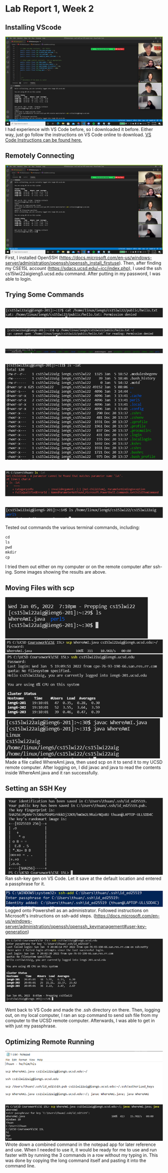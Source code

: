 # Lab Report 1, Week 2

## Installing VScode
![Image](vs_code.png)
I had experience with VS Code before, so I downloaded it before. Either way, just go follow the instructions on VS Code online to download. [VS Code Instructions can be found here.](https://code.visualstudio.com/) 


## Remotely Connecting
![Image](RemotelyConnecting.png)
First, I installed OpenSSH (https://docs.microsoft.com/en-us/windows-server/administration/openssh/openssh_install_firstuse). Then, after finding my CSE15L account (https://sdacs.ucsd.edu/~icc/index.php), I used the ssh cs15lwi22aigieng5.ucsd.edu command. After putting in my password, I was able to login. 

## Trying Some Commands
![Image](cat.png)
---
![Image](cp.png)
---
![Image](ls-a.png)
---
![Image](ls-lat.png)
---
![Image](ls-latbroke.png)
---
![Image](ls.png)
---
Tested out commands the various terminal commands, including:
```
cd
ls
pwd
mkdir
cp
```
I tried them out either on my computer or on the remote computer after ssh-ing. Some images showing the results are above. 

## Moving Files with scp
![Image](scp1.png)
![Image](scp2.png)
![Image](scp3.png)
![Image](scp4.png)
Made a file called WhereAmI.java, then used scp on it to send it to my UCSD remote computer. After logging on, I did javac and java to read the contents inside WhereAmI.java and it ran successfully. 

## Setting an SSH Key
![Image](ssh1.png)
Ran ssh-key gen on VS Code. Let it save at the default location and entered a passphrase for it. 


![Image](ssh2.png)
Logged onto Powershell as an administrator. Followed instructions on Microsoft's instructions on ssh-add steps. (https://docs.microsoft.com/en-us/windows-server/administration/openssh/openssh_keymanagement#user-key-generation)


![Image](ssh3.png)

Went back to VS Code and made the .ssh directory on there. Then, logging out, on my local computer, I ran an scp command to send ssh file from my computer to the UCSD remote computer. Afterwards, I was able to get in with just my passphrase. 


## Optimizing Remote Running
![Image](command_txt.png)
![Image](optimize.png)
Wrote down a combined command in the notepad app for later reference and use. When I needed to use it, it would be ready for me to use and run faster with by running the 3 commands in a row without my typing in. This was done by copying the long command itself and pasting it into the command line. 